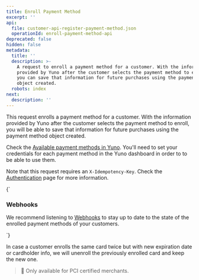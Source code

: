 ```yaml
---
title: Enroll Payment Method
excerpt: ''
api:
  file: customer-api-register-payment-method.json
  operationId: enroll-payment-method-api
deprecated: false
hidden: false
metadata:
  title: ''
  description: >-
    A request to enroll a payment method for a customer. With the information
    provided by Yuno after the customer selects the payment method to enroll,
    you can save that information for future purchases using the payment method
    object created.
  robots: index
next:
  description: ''
---
```

This request enrolls a payment method for a customer. With the information provided by Yuno after the customer selects the payment method to enroll, you will be able to save that information for future purchases using the payment method object created.

Check the [Available payment methods in Yuno](ref:payment-type-list). You'll need to set your credentials for each payment method in the Yuno dashboard in order to to be able to use them.

Note that this request requires an `X-Idempotency-Key`. Check the [Authentication](ref:authentication#idempotency) page for more information.

<HTMLBlock>{`
<body>
  <div class="infoBlockContainer">
    <div class="verticalLine"></div>
    <div>
      <h3>Webhooks</h3>
      <div class="contentContainer">
        <p>
					 We recommend listening to 
          <a href="configure-webhooks">Webhooks</a>
          to stay up to date to the state of the enrolled payment methods of your customers.
        </p>
  </div>  
</div>  
</div>  
</body>
`}</HTMLBlock>

In case a customer enrolls the same card twice but with new expiration date or cardholder info, we will unenroll the previously enrolled card and keep the new one.

> 🚧 Only available for PCI certified merchants.
